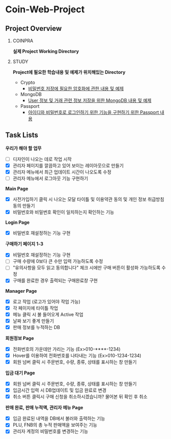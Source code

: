 # Coin-Web-Project

## Project Overview
1. COINPRA 
    
    **실제 Project Working Directory**

2. STUDY
    
    **Project에 필요한 학습내용 및 예제가 위치해있는 Directory**
    
    - Crypto
        - [비밀번호 저장에 필요한 암호화에 관한 내용 및 예제](https://github.com/juyonglee/Coin-Web-Project/tree/master/Study/Crypto)
    - MongoDB
        - [User 정보 및 거래 관련 정보 저장을 위한 MongoDB 내용 및 예제](https://github.com/juyonglee/Coin-Web-Project/tree/master/Study/MongoDB)
    - Passport
        - [아이디와 비밀번호로 로그인하기 위한 기능을 구현하기 위한 Passport 내용](https://github.com/juyonglee/Coin-Web-Project/tree/master/Study/Passport)

## Task Lists
**우리가 해야 할 업무**
- [ ] 디자인이 나오는 데로 작업 시작
- [x] 관리자 페이지를 깔끔하고 있어 보이는 레이아웃으로 만들기 
- [x] 관리자 메뉴에서 최근 업데이트 시간이 나오도록 수정
- [ ] 관리자 메뉴에서 로그아웃 기능 구현하기

**Main Page**
- [x] 사전가입하기 클릭 시 나오는 모달 타이틀 및 이용약관 동의 및 개인 정보 취급방침 동의 만들기 
- [x] 비밀번호와 비밀번호 확인이 일치하는지 확인하는 기능

**Login Page**
- [x] 비밀번호 재설정하는 기능 구현

**구매하기 페이지 1-3**
- [x] 비밀번호 재설정하는 기능 구현
- [ ] 구매 수량에 0보다 큰 수만 입력 가능하도록 수정
- [ ] "유의사항을 모두 읽고 동의합니다" 체크 시에만 구매 버튼이 활성화 가능하도록 수정
- [x] 구매를 완료한 경우 출력되는 구매완료창 구현

**Manager Page**
- [x] 로고 작업 (로고가 있어야 작업 가능)
- [x] 각 페이지에 타이틀 작업
- [x] 메뉴 클릭 시 불 들어오게 Active 작업
- [x] 날짜 보기 좋게 만들기 
- [x] 판매 정보를 누적하는 DB

**회원정보 Page**
- [x] 전화번호의 가운데만 가리는 기능 (Ex>010-****-1234) 
- [x] Hover를 이용하여 전화번호를 나타내는 기능 (Ex>010-1234-1234) 
- [x] 회원 넘버 클릭 시 주문번호, 수량, 종류, 상태를 표시하는 창 만들기

**입금 대기 Page**
- [x] 회원 넘버 클릭 시 주문번호, 수량, 종류, 상태를 표시하는 창 만들기
- [x] 입금시간 입력 시 DB업데이트 및 입금 완료로 변경
- [x] 취소 버튼 클릭시 구매 신청을 취소하시겠습니까? 물어본 뒤 확인 후 취소

**판매 완료, 판매 누적액, 관리자 메뉴 Page**
- [x] 입금 완료된 내역을 DB에서 불러와 출력하는 기능
- [x] PLU, FNB의 총 누적 판매액을 보여주는 기능
- [x] 관리자 계정의 비밀번호를 변경하는 기능
